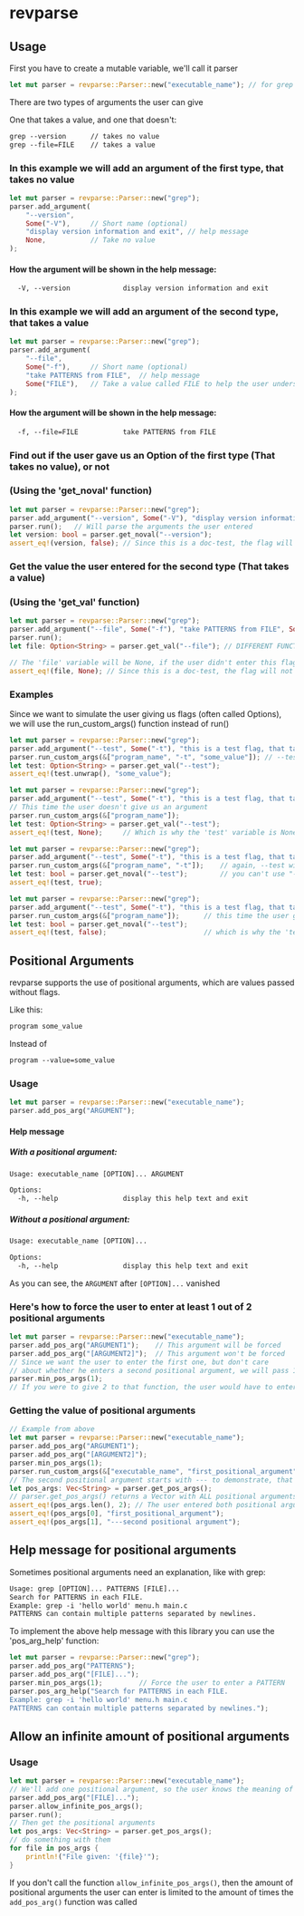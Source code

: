 # revparse
## Usage
First you have to create a mutable variable, we'll call it parser
```rust
let mut parser = revparse::Parser::new("executable_name"); // for grep "executable_name" would be "grep"
```
There are two types of arguments the user can give

One that takes a value, and one that doesn't:
```txt
grep --version      // takes no value
grep --file=FILE    // takes a value
```
### In this example we will add an argument of the first type, that takes no value
```rust
let mut parser = revparse::Parser::new("grep");
parser.add_argument(
    "--version",
    Some("-V"),     // Short name (optional)
    "display version information and exit", // help message
    None,           // Take no value
);
```
#### How the argument will be shown in the help message:
```txt
  -V, --version             display version information and exit
```
### In this example we will add an argument of the second type, that takes a value
```rust
let mut parser = revparse::Parser::new("grep");
parser.add_argument(
    "--file",
    Some("-f"),     // Short name (optional)
    "take PATTERNS from FILE",  // help message
    Some("FILE"),   // Take a value called FILE to help the user understand what it is for
);
```
#### How the argument will be shown in the help message:
```txt
  -f, --file=FILE           take PATTERNS from FILE
```
### Find out if the user gave us an Option of the first type (That takes no value), or not
### (Using the 'get_noval' function)
```rust
let mut parser = revparse::Parser::new("grep");
parser.add_argument("--version", Some("-V"), "display version information and exit", None);
parser.run();   // Will parse the arguments the user entered
let version: bool = parser.get_noval("--version");
assert_eq!(version, false); // Since this is a doc-test, the flag will not have been given
```
### Get the value the user entered for the second type (That takes a value)
### (Using the 'get_val' function)
```rust
let mut parser = revparse::Parser::new("grep");
parser.add_argument("--file", Some("-f"), "take PATTERNS from FILE", Some("FILE"));
parser.run();
let file: Option<String> = parser.get_val("--file"); // DIFFERENT FUNCTION THAN ABOVE !!!

// The 'file' variable will be None, if the user didn't enter this flag, and Some(String) if he did
assert_eq!(file, None); // Since this is a doc-test, the flag will not have been given
```
### Examples
Since we want to simulate the user giving us flags (often called Options), we will use the run_custom_args() function instead of run()
```rust
let mut parser = revparse::Parser::new("grep");
parser.add_argument("--test", Some("-t"), "this is a test flag, that takes a value", Some("TEST_VALUE"));
parser.run_custom_args(&["program_name", "-t", "some_value"]); // --test will work just the same
let test: Option<String> = parser.get_val("--test");
assert_eq!(test.unwrap(), "some_value");
```
```rust
let mut parser = revparse::Parser::new("grep");
parser.add_argument("--test", Some("-t"), "this is a test flag, that takes a value", Some("TEST_VALUE"));
// This time the user doesn't give us an argument
parser.run_custom_args(&["program_name"]);
let test: Option<String> = parser.get_val("--test");
assert_eq!(test, None);     // Which is why the 'test' variable is None, and not Some(String)
```
```rust
let mut parser = revparse::Parser::new("grep");
parser.add_argument("--test", Some("-t"), "this is a test flag, that takes no value", None);
parser.run_custom_args(&["program_name", "-t"]);    // again, --test will work the same
let test: bool = parser.get_noval("--test");        // you can't use "-t" for this function
assert_eq!(test, true);
```
```rust
let mut parser = revparse::Parser::new("grep");
parser.add_argument("--test", Some("-t"), "this is a test flag, that takes no value", None);
parser.run_custom_args(&["program_name"]);      // this time the user gave us no arguments
let test: bool = parser.get_noval("--test");     
assert_eq!(test, false);                        // which is why the 'test' variable is false
```
## Positional Arguments
revparse supports the use of positional arguments, which are values passed without flags.

Like this:
```txt
program some_value
```
Instead of
```txt
program --value=some_value
```
### Usage
```rust
let mut parser = revparse::Parser::new("executable_name");
parser.add_pos_arg("ARGUMENT");
```
#### Help message
##### With a positional argument:
```txt
Usage: executable_name [OPTION]... ARGUMENT

Options:
  -h, --help                display this help text and exit
```
##### Without a positional argument:
```txt
Usage: executable_name [OPTION]...

Options:
  -h, --help                display this help text and exit
```
As you can see, the `ARGUMENT` after `[OPTION]...` vanished

### Here's how to force the user to enter at least 1 out of 2 positional arguments
```rust
let mut parser = revparse::Parser::new("executable_name");
parser.add_pos_arg("ARGUMENT1");    // This argument will be forced
parser.add_pos_arg("[ARGUMENT2]");  // This argument won't be forced
// Since we want the user to enter the first one, but don't care
// about whether he enters a second positional argument, we will pass 1 to this function
parser.min_pos_args(1);
// If you were to give 2 to that function, the user would have to enter 2 positional arguments
```
### Getting the value of positional arguments
```rust
// Example from above
let mut parser = revparse::Parser::new("executable_name");
parser.add_pos_arg("ARGUMENT1");
parser.add_pos_arg("[ARGUMENT2]");
parser.min_pos_args(1);
parser.run_custom_args(&["executable_name", "first_positional_argument", "--", "---second positional argument"]);
// The second positional argument starts with --- to demonstrate, that the user will have to type -- before such an argument
let pos_args: Vec<String> = parser.get_pos_args();
// parser.get_pos_args() returns a Vector with ALL positional arguments given
assert_eq!(pos_args.len(), 2); // The user entered both positional arguments, so the length is 2
assert_eq!(pos_args[0], "first_positional_argument");
assert_eq!(pos_args[1], "---second positional argument");
```
## Help message for positional arguments
Sometimes positional arguments need an explanation, like with grep:
```txt
Usage: grep [OPTION]... PATTERNS [FILE]...
Search for PATTERNS in each FILE.
Example: grep -i 'hello world' menu.h main.c
PATTERNS can contain multiple patterns separated by newlines.
```
To implement the above help message with this library you can use the 'pos_arg_help' function:
```rust
let mut parser = revparse::Parser::new("grep");
parser.add_pos_arg("PATTERNS");
parser.add_pos_arg("[FILE]...");
parser.min_pos_args(1);         // Force the user to enter a PATTERN
parser.pos_arg_help("Search for PATTERNS in each FILE.
Example: grep -i 'hello world' menu.h main.c
PATTERNS can contain multiple patterns separated by newlines.");
```
## Allow an infinite amount of positional arguments
### Usage
```rust
let mut parser = revparse::Parser::new("executable_name");
// We'll add one positional argument, so the user knows the meaning of all of the positional arguments.
parser.add_pos_arg("[FILE]...");
parser.allow_infinite_pos_args();
parser.run();
// Then get the positional arguments
let pos_args: Vec<String> = parser.get_pos_args();
// do something with them
for file in pos_args {
    println!("File given: '{file}'");
}
```
If you don't call the function `allow_infinite_pos_args()`,
then the amount of positional arguments the user can enter is limited to the amount of times the `add_pos_arg()` function was called